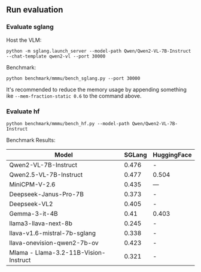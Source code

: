 ## Run evaluation

### Evaluate sglang

Host the VLM:

```
python -m sglang.launch_server --model-path Qwen/Qwen2-VL-7B-Instruct --chat-template qwen2-vl --port 30000
```

Benchmark:

```
python benchmark/mmmu/bench_sglang.py --port 30000
```

It's recommended to reduce the memory usage by appending something ike `--mem-fraction-static 0.6` to the command above.

### Evaluate hf

```
python benchmark/mmmu/bench_hf.py --model-path Qwen/Qwen2-VL-7B-Instruct
```

Benchmark Results:

| Model                   | SGLang | HuggingFace |
|-------------------------|--------|-------------|
| Qwen2-VL-7B-Instruct   | 0.476  | -            |
| Qwen2.5-VL-7B-Instruct | 0.477  | 0.504        |
| MiniCPM-V-2.6          | 0.435  | —            |
| Deepseek-Janus-Pro-7B  | 0.373  | -            |
| Deepseek-VL2           | 0.405 | - |
| Gemma-3-it-4B          | 0.41   | 0.403        |
| llama3-llava-next-8b | 0.245 | - |
| llava-v1.6-mistral-7b-sglang | 0.338 | - |
| llava-onevision-qwen2-7b-ov | 0.423 | - |
| Mlama - Llama-3.2-11B-Vision-Instruct | 0.321 | - |
